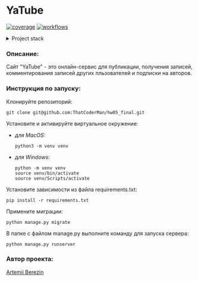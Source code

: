 # YaTube

[![coverage](https://img.shields.io/codecov/c/github/ThatCoderMan/hw05_final.svg)](https://app.codecov.io/gh/ThatCoderMan/hw05_final)
[![workflows](https://github.com/yandex-praktikum/hw05_final/actions/workflows/python-app.yml/badge.svg?branch=master)](https://github.com/yandex-praktikum/hw05_final/actions/workflows/python-app.yml)


<details>
<summary>Project stack</summary>

- Python 3.7
- Django 2.2
- Pillow
- Pytest

</details>

### Описание:

Сайт "YaTube" - это онлайн-сервис для публикации,
получения записей, комментирования записей других пльзователей и
подписки на авторов.

### Инструкция по запуску:
Клонируйте репозиторий:
```commandline
git clone git@github.com:ThatCoderMan/hw05_final.git
```
Установите и активируйте виртуальное окружение:

- *для MacOS:*
    ```commandline
    python3 -m venv venv
    ```
- *для Windows:*
    ```commandline
    python -m venv venv
    source venv/bin/activate
    source venv/Scripts/activate
    ```
Установите зависимости из файла requirements.txt:
```commandline
pip install -r requirements.txt
```
Примените миграции:
```commandline
python manage.py migrate
```
В папке с файлом manage.py выполните команду для запуска сервера:
```commandline
python manage.py runserver
```

### Автор проекта:

[Artemii Berezin](https://github.com/ThatCoderMan)
